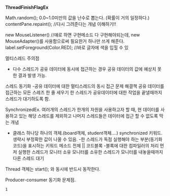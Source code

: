 **ThreadFinishFlagEx**

Math.random();  0.0~1.0미만의 값을 난수로 뽑는다. (확률이 거의 일정하다.)
contentPane.repaint();  //다시 그려준다는 개념 이해하기!!

new MouseListener() //얘로 하면 구현메소드 다 구현해야되는데, 
new MouseAdapter()를 사용함으로써 필요한거 하나만 쓰게 해준다.
label.setForeground(Color.RED);	//바로 글자에 색을 입힐 수 있


멀티스레드 주의점
 - 다수 스레드가 공유 데이터에 동시에 접근하는 경우
    공유 데이터의 값에 예상치 못한 결과 발생 가능.

스레드 동기화
 -공유 데이터에 대한 멀티스레드의 동시 접근 문제 해결책
   공유 데이터를 접근하는 모든 스레즈 한 줄 세우기
    한 스레드가 공유데이터에 대한 작업을 끝낼때까지 스레드가 대기하도록 함.


SynchronizedEx. 
 여러개의 스레드가 한개의 자원을 사용하고자 할 때, 현 데이터를 사용하고 있는 해당 스레드를 제외하고 나머지 스레드들은 데이터에 접근 할 수 없도록 막는 개념
 - 클래스 하나당 하나의 객체.(board객체, student객체....)
synchronized 키워드.  생략시 부정확한 값이 나올 수 있음.
 -한 스레드가 독점 실행해야 하는 부분(동기화코드)을 표시하는 키워드
   메소드 전체 ||  코드블록
 -블록에 대한 컴파일러의 처리
   먼저 실행한 스레드가 모니터 소유
   모니터를 소유한 스레드가 모니터를 내놓을때까지 다른 스레드 대기

Thread 객체는 start(); 와 동시에 반드시 동작한다.

Producer-consumer 동기화 문제점.

``1``